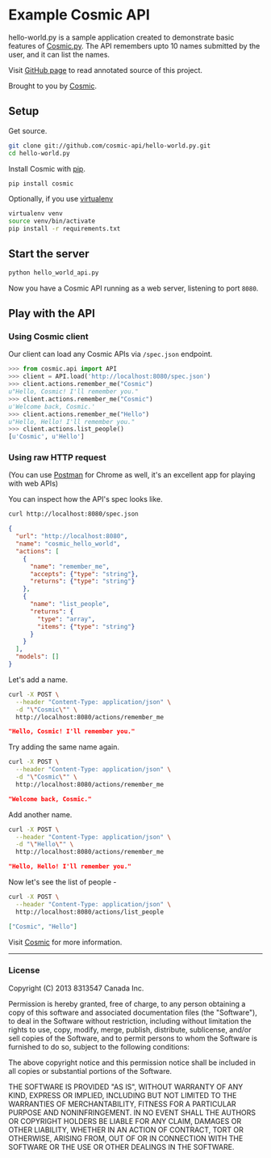 Example Cosmic API
==============

hello-world.py is a sample application created to demonstrate basic features of [Cosmic.py](https://github.com/cosmic-api/cosmic.py).
The API remembers upto 10 names submitted by the user, and it can list the names.


Visit [GitHub page](http://cosmic-api.github.com/hello-world.py) to read annotated source of this project.

Brought to you by [Cosmic](https://www.cosmic-api.com).

## Setup

Get source.

```bash
git clone git://github.com/cosmic-api/hello-world.py.git
cd hello-world.py
```

Install Cosmic with [pip](http://www.pip-installer.org).

```bash
pip install cosmic
```

Optionally, if you use [virtualenv](http://www.virtualenv.org)

```bash
virtualenv venv
source venv/bin/activate
pip install -r requirements.txt
```

## Start the server

```bash
python hello_world_api.py
```

Now you have a Cosmic API running as a web server, listening to port `8080`.

## Play with the API

### Using Cosmic client

Our client can load any Cosmic APIs via `/spec.json` endpoint.

```python
>>> from cosmic.api import API
>>> client = API.load('http://localhost:8080/spec.json')
>>> client.actions.remember_me("Cosmic")
u"Hello, Cosmic! I'll remember you."
>>> client.actions.remember_me("Cosmic")
u'Welcome back, Cosmic.'
>>> client.actions.remember_me("Hello")
u"Hello, Hello! I'll remember you."
>>> client.actions.list_people()
[u'Cosmic', u'Hello']
```


### Using raw HTTP request

(You can use [Postman](https://chrome.google.com/webstore/detail/postman-rest-client/fdmmgilgnpjigdojojpjoooidkmcomcm?hl=en) for Chrome as well, it's an excellent app for playing with web APIs)

You can inspect how the API's spec looks like.

```bash
curl http://localhost:8080/spec.json
```
```json
{
  "url": "http://localhost:8080", 
  "name": "cosmic_hello_world",
  "actions": [
    {
      "name": "remember_me",
      "accepts": {"type": "string"},
      "returns": {"type": "string"}
    }, 
    {
      "name": "list_people",
      "returns": {
        "type": "array",
        "items": {"type": "string"}
      }
    }
  ],
  "models": []
}
```

Let's add a name.

```bash
curl -X POST \
  --header "Content-Type: application/json" \
  -d "\"Cosmic\"" \
  http://localhost:8080/actions/remember_me
```
```json
"Hello, Cosmic! I'll remember you."
```

Try adding the same name again.

```bash
curl -X POST \
  --header "Content-Type: application/json" \
  -d "\"Cosmic\"" \
  http://localhost:8080/actions/remember_me
```
```json
"Welcome back, Cosmic."
```

Add another name.

```bash
curl -X POST \
  --header "Content-Type: application/json" \
  -d "\"Hello\"" \
  http://localhost:8080/actions/remember_me
```
```json
"Hello, Hello! I'll remember you."
```

Now let's see the list of people -

```bash
curl -X POST \
  --header "Content-Type: application/json" \
  http://localhost:8080/actions/list_people
```
```json
["Cosmic", "Hello"]
```



Visit [Cosmic](https://www.cosmic-api.com) for more information.

***

### License

Copyright (C) 2013 8313547 Canada Inc.

Permission is hereby granted, free of charge, to any person obtaining a copy of this software and associated documentation files (the "Software"), to deal in the Software without restriction, including without limitation the rights to use, copy, modify, merge, publish, distribute, sublicense, and/or sell copies of the Software, and to permit persons to whom the Software is furnished to do so, subject to the following conditions:

The above copyright notice and this permission notice shall be included in all copies or substantial portions of the Software.

THE SOFTWARE IS PROVIDED "AS IS", WITHOUT WARRANTY OF ANY KIND, EXPRESS OR IMPLIED, INCLUDING BUT NOT LIMITED TO THE WARRANTIES OF MERCHANTABILITY, FITNESS FOR A PARTICULAR PURPOSE AND NONINFRINGEMENT. IN NO EVENT SHALL THE AUTHORS OR COPYRIGHT HOLDERS BE LIABLE FOR ANY CLAIM, DAMAGES OR OTHER LIABILITY, WHETHER IN AN ACTION OF CONTRACT, TORT OR OTHERWISE, ARISING FROM, OUT OF OR IN CONNECTION WITH THE SOFTWARE OR THE USE OR OTHER DEALINGS IN THE SOFTWARE.

